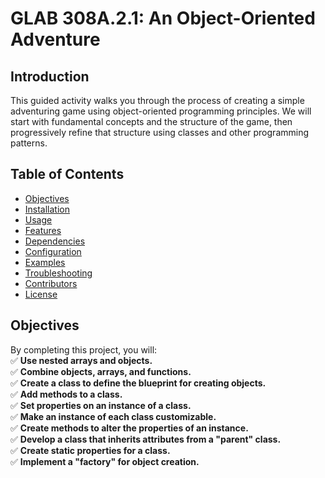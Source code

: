 # GLAB 308A.2.1: An Object-Oriented Adventure  

## Introduction  
This guided activity walks you through the process of creating a simple adventuring game using object-oriented programming principles. We will start with fundamental concepts and the structure of the game, then progressively refine that structure using classes and other programming patterns.  

## Table of Contents  
- [Objectives](#objectives)  
- [Installation](#installation)  
- [Usage](#usage)  
- [Features](#features)  
- [Dependencies](#dependencies)  
- [Configuration](#configuration)  
- [Examples](#examples)  
- [Troubleshooting](#troubleshooting)  
- [Contributors](#contributors)  
- [License](#license)  

## Objectives  
By completing this project, you will:  
✅ **Use nested arrays and objects.**  
✅ **Combine objects, arrays, and functions.**  
✅ **Create a class to define the blueprint for creating objects.**  
✅ **Add methods to a class.**  
✅ **Set properties on an instance of a class.**  
✅ **Make an instance of each class customizable.**  
✅ **Create methods to alter the properties of an instance.**  
✅ **Develop a class that inherits attributes from a "parent" class.**  
✅ **Create static properties for a class.**  
✅ **Implement a "factory" for object creation.**  
